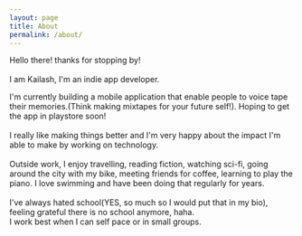 ```yaml
---
layout: page
title: About
permalink: /about/
---
```


Hello there! thanks for stopping by!<br>
<br>
I am Kailash, I'm an indie app developer. <br>

I'm currently building a mobile application that enable people to voice tape their memories.(Think making mixtapes for your future self!). Hoping to get the app in playstore soon!<br>
<br>
I really like making things better and
I'm very happy about the impact I'm able to make by working on technology.<br>
<br>
Outside work, I enjoy travelling, reading fiction, watching sci-fi, going around the city with my bike, meeting friends for coffee, learning to play the piano. I love swimming and have been doing that regularly for years.<br>
<br>
I've always hated school(YES, so much so I would put that in my bio), feeling grateful there is no school anymore, haha.<br>
I work best when I can self pace or in small groups.
